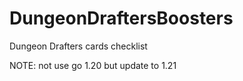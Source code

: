 # DungeonDraftersBoosters
Dungeon Drafters cards checklist

NOTE: not use go 1.20 but update to 1.21

